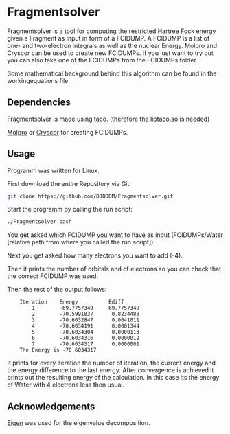 # Fragmentsolver
Fragmentsolver is a tool for computing the restricted Hartree Fock energy given a Fragment as Input in form of a FCIDUMP.
A FCIDUMP is a list of one- and two-electron integrals as well as the nuclear Energy.
Molpro and Cryscor can be used to create new FCIDUMPs.
If you just want to try out you can also take one of the FCIDUMPs from the FCIDUMPs folder.

Some mathematical background behind this algorithm can be found in the workingequations file.

## Dependencies
Fragmentsolver is made using [taco](https://github.com/tensor-compiler/taco). (therefore the libtaco.so is needed)

[Molpro](https://www.molpro.net/) or [Cryscor](http://www.cryscor.unito.it/cms/) for creating FCIDUMPs.

## Usage
Programm was written for Linux.

First download the entire Repository via Git:

```bash
git clone https://github.com/DJDDDM/Fragmentsolver.git
```

Start the programm by calling the run script:

```bash
./Fragmentsolver.bash
```

You get asked which FCIDUMP you want to have as input (FCIDUMPs/Water [relative path from where you called the run script]).

Next you get asked how many electrons you want to add (-4).

Then it prints the number of orbitals and of electrons so you can check that the correct FCIDUMP was used.

Then the rest of the output follows:

```
    Iteration    Energy          Ediff
        1        -69.7757349     69.7757349
        2        -70.5991837      0.8234488
        3        -70.6032847      0.0041011
        4        -70.6034191      0.0001344
        5        -70.6034304      0.0000113
        6        -70.6034316      0.0000012
        7        -70.6034317      0.0000001
    The Energy is -70.6034317
```

It prints for every iteration the number of iteration, the current energy and the energy difference to the last energy.
After convergence is achieved it prints out the resulting energy of the calculation. In this case its the energy of Water with 4 electrons less then usual.

## Acknowledgements
[Eigen](http://eigen.tuxfamily.org/index.php?title=Main_Page) was used for the eigenvalue decomposition.
